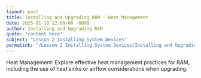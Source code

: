 ```yaml
---
layout: post
title: Installing and Upgrading RAM - Heat Management
date: 2025-01-10 12:00:00 -0000
author: Installing and Upgrading RAM
quote: "content here"
subject: "Lesson 2 Installing System Devices"
permalink: "/Lesson 2 Installing System Devices/Installing and Upgrading RAM/Installing and Upgrading RAM - Heat Management"
---
```


Heat Management: Explore effective heat management practices for RAM, including the use of heat sinks or airflow considerations when upgrading.
